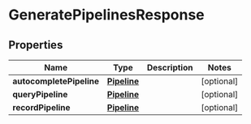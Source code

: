 

# GeneratePipelinesResponse


## Properties

Name | Type | Description | Notes
------------ | ------------- | ------------- | -------------
**autocompletePipeline** | [**Pipeline**](Pipeline.md) |  |  [optional]
**queryPipeline** | [**Pipeline**](Pipeline.md) |  |  [optional]
**recordPipeline** | [**Pipeline**](Pipeline.md) |  |  [optional]



